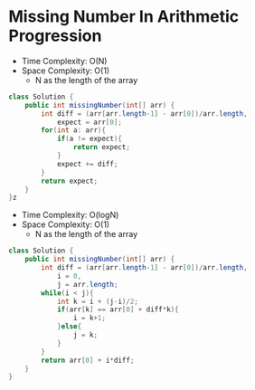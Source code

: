 # Missing Number In Arithmetic Progression

- Time Complexity: O(N)
- Space Complexity: O(1)
  - N as the length of the array

```java
class Solution {
    public int missingNumber(int[] arr) {
        int diff = (arr[arr.length-1] - arr[0])/arr.length,
            expect = arr[0];
        for(int a: arr){
            if(a != expect){
                return expect;
            }
            expect += diff;
        }
        return expect;
    }
}z
```

- Time Complexity: O(logN)
- Space Complexity: O(1)
  - N as the length of the array

```java
class Solution {
    public int missingNumber(int[] arr) {
        int diff = (arr[arr.length-1] - arr[0])/arr.length,
            i = 0,
            j = arr.length;
        while(i < j){
            int k = i + (j-i)/2;
            if(arr[k] == arr[0] + diff*k){
                i = k+1;
            }else{
                j = k;
            }
        }
        return arr[0] + i*diff;
    }
}
```
